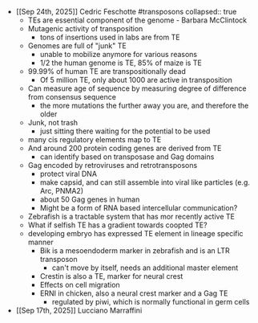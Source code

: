- [[Sep 24th, 2025]] Cedric Feschotte #transposons
  collapsed:: true
	- TEs are essential component of the genome - Barbara McClintock
	- Mutagenic activity of transposition
		- tons of insertions used in labs are from TE
	- Genomes are full of "junk" TE
		- unable to mobilize anymore for various reasons
		- 1/2 the human genome is TE, 85% of maize is TE
	- 99.99% of human TE are transpositionally dead
		- Of 5 million TE, only about 1000 are active in transposition
	- Can measure age of sequence by measuring degree of difference from consensus sequence
		- the more mutations the further away you are, and therefore the older
	- Junk, not trash
		- just sitting there waiting for the potential to be used
	- many cis regulatory elements map to TE
	- And around 200 protein coding genes are derived from TE
		- can identify based on transposase and Gag domains
	- Gag encoded by retroviruses and retrotransposons
		- protect viral DNA
		- make capsid, and can still assemble into viral like particles (e.g. Arc, PNMA2)
		- about 50 Gag genes in human
		- Might be a form of RNA based intercellular communication?
	- Zebrafish is a tractable system that has mor recently active TE
	- What if selfish TE has a gradient towards coopted TE?
	- developing embryo has expressed TE element in lineage specific manner
		- Bik is a mesoendoderm marker in zebrafish and is an LTR transposon
			- can't move by itself, needs an additional master element
		- Crestin is also a TE, marker for neural crest
		- Effects on cell migration
		- ERNI in chicken, also a neural crest marker and a Gag TE
			- regulated by piwi, which is normally functional in germ cells
- [[Sep 17th, 2025]] Lucciano Marraffini